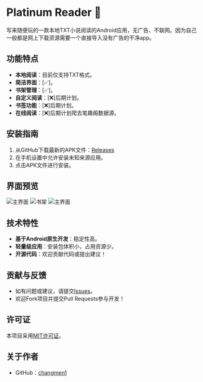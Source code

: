 # Platinum Reader 📖
写来随便玩的一款本地TXT小说阅读的Android应用，无广告、不联网。因为自己一般都是网上下载资源需要一个直接导入没有广告的干净app。

## **功能特点**
- **本地阅读**：目前仅支持TXT格式。
- **简洁界面**：[✅]。
- **书架管理**：[✅]。
- **自定义阅读**：[❌]后期计划。
- **书签功能**：[❌]后期计划。
- **在线阅读**：[❌]后期计划爬去笔趣阁数据源。


## **安装指南**
1. 从GitHub下载最新的APK文件：[Releases](https://github.com/changmen1/Platinum/releases)
2. 在手机设置中允许安装未知来源应用。
3. 点击APK文件进行安装。

## **界面预览**
![主界面](readme/home.jpg)
![书架](readme/bookshelf.jpg)
![主界面](readme/yellowBook.jpg)

## **技术特性**
- **基于Android原生开发**：稳定性高。
- **轻量级应用**：安装包体积小，占用资源少。
- **开源代码**：欢迎贡献代码或提出建议！

## **贡献与反馈**
- 如有问题或建议，请提交[Issues](https://github.com/changmen1/Platinum/issues)。
- 欢迎Fork项目并提交Pull Requests参与开发！

## **许可证**
本项目采用[MIT许可证](https://github.com/changmen1/Platinum/blob/main/LICENSE)。

## **关于作者**
- GitHub：[changmen1](https://github.com/changmen1)
